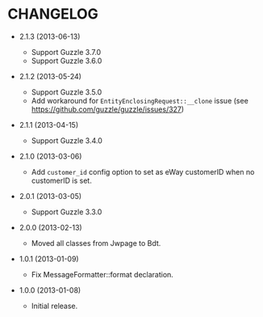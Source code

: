 CHANGELOG
=========

* 2.1.3 (2013-06-13)
    * Support Guzzle 3.7.0
    * Support Guzzle 3.6.0

* 2.1.2 (2013-05-24)
    * Support Guzzle 3.5.0
    * Add workaround for `EntityEnclosingRequest::__clone` issue
      (see https://github.com/guzzle/guzzle/issues/327)

* 2.1.1 (2013-04-15)
    * Support Guzzle 3.4.0

* 2.1.0 (2013-03-06)
    * Add `customer_id` config option to set as eWay customerID when no customerID is set.

* 2.0.1 (2013-03-05)
    * Support Guzzle 3.3.0

* 2.0.0 (2013-02-13)
    * Moved all classes from Jwpage to Bdt.

* 1.0.1 (2013-01-09)
    * Fix MessageFormatter::format declaration.

* 1.0.0 (2013-01-08)
    * Initial release.
